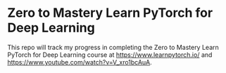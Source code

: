 # Zero to Mastery Learn PyTorch for Deep Learning
This repo will track my progress in completing the Zero to Mastery Learn PyTorch for Deep Learning course at https://www.learnpytorch.io/ and https://www.youtube.com/watch?v=V_xro1bcAuA.

